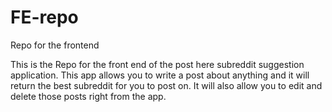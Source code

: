 # FE-repo
Repo for the frontend

This is the Repo for the front end of the post here subreddit suggestion application. This app allows you to write a post about anything and it will return the best subreddit for you to post on. It will also allow you to edit and delete those posts right from the app.
